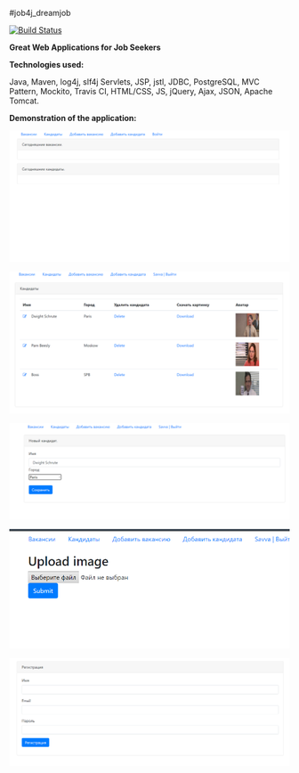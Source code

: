 #job4j_dreamjob

[![Build Status](https://www.travis-ci.com/SavvaMey/job4j_dreamjob.svg?branch=master)](https://www.travis-ci.com/SavvaMey/job4j_dreamjob)

**Great Web Applications for Job Seekers**

**Technologies used:**

Java, Maven, log4j, slf4j Servlets, JSP, jstl, JDBC, PostgreSQL, MVC Pattern, Mockito, Travis CI, HTML/CSS, JS,
jQuery, Ajax, JSON, Apache Tomcat.

**Demonstration of the application:**

![alt text](images/1.PNG)

![alt text](images/2.PNG)

![alt text](images/3.PNG)

![alt text](images/4.PNG)

![alt text](images/5.PNG)

